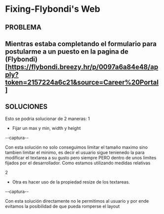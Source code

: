 # Fixing-Flybondi's Web

## PROBLEMA

## Mientras estaba completando el formulario para postularme a un puesto en la pagina de (Flybondi)[https://flybondi.breezy.hr/p/0097a6a84e48/apply?token=2157224a6c21&source=Career%20Portal] 







## SOLUCIONES


Esto se podria solucionar de 2 maneras:
1
- Fijar un max y min, width y height 

--captura--

Con esta solución no solo conseguimos limitar el tamaño maximo sino tambien limitar el minimo, es decir el usuario sigue tenienedo la para modificar el textarea a su gusto pero siempre PERO dentro de unos limites fijados por el desarrollador. Como estamos utilizando medidas relativas 

2
- Otra es hacer uso de la propiedad resize de los textareas.

--captura--

Con esta solución directamente no le permitimos al usuario y por ende evitamos la posibilidad de que pueda romperse el layout